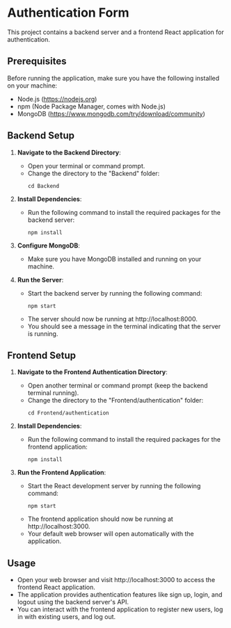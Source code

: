 # Authentication Form

This project contains a backend server and a frontend React application for authentication.

## Prerequisites

Before running the application, make sure you have the following installed on your machine:

- Node.js (https://nodejs.org)
- npm (Node Package Manager, comes with Node.js)
- MongoDB (https://www.mongodb.com/try/download/community)

## Backend Setup

1. **Navigate to the Backend Directory**:
   - Open your terminal or command prompt.
   - Change the directory to the "Backend" folder:
     ```
     cd Backend
     ```

2. **Install Dependencies**:
   - Run the following command to install the required packages for the backend server:
     ```
     npm install
     ```

3. **Configure MongoDB**:
   - Make sure you have MongoDB installed and running on your machine.
  

4. **Run the Server**:
   - Start the backend server by running the following command:
     ```
     npm start
     ```
   - The server should now be running at http://localhost:8000.
   - You should see a message in the terminal indicating that the server is running.

## Frontend Setup

1. **Navigate to the Frontend Authentication Directory**:
   - Open another terminal or command prompt (keep the backend terminal running).
   - Change the directory to the "Frontend/authentication" folder:
     ```
     cd Frontend/authentication
     ```

2. **Install Dependencies**:
   - Run the following command to install the required packages for the frontend application:
     ```
     npm install
     ```



3. **Run the Frontend Application**:
   - Start the React development server by running the following command:
     ```
     npm start
     ```
   - The frontend application should now be running at http://localhost:3000.
   - Your default web browser will open automatically with the application.

## Usage

- Open your web browser and visit http://localhost:3000 to access the frontend React application.
- The application provides authentication features like sign up, login, and logout using the backend server's API.
- You can interact with the frontend application to register new users, log in with existing users, and log out.

